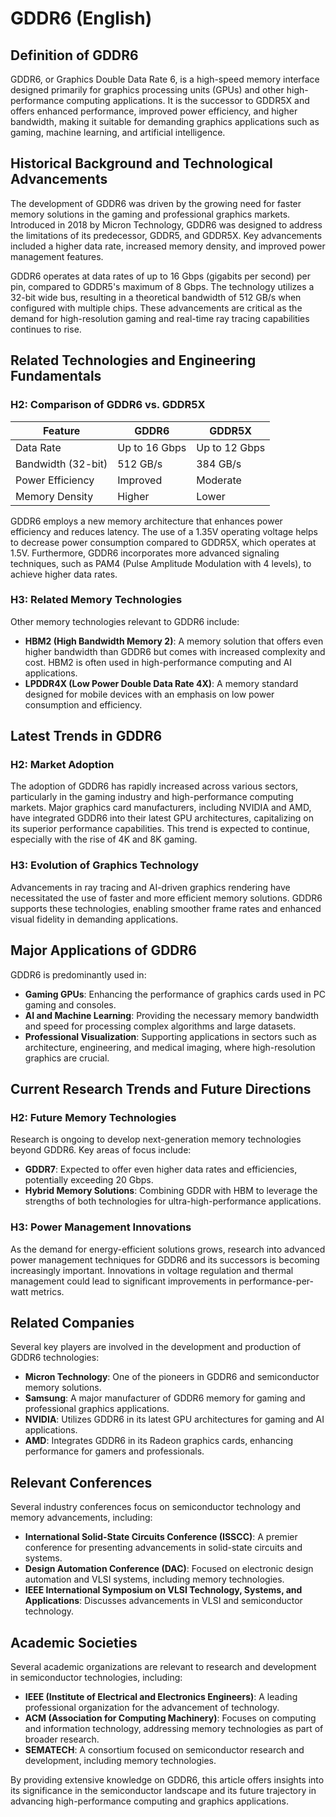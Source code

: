 # GDDR6 (English)

## Definition of GDDR6

GDDR6, or Graphics Double Data Rate 6, is a high-speed memory interface designed primarily for graphics processing units (GPUs) and other high-performance computing applications. It is the successor to GDDR5X and offers enhanced performance, improved power efficiency, and higher bandwidth, making it suitable for demanding graphics applications such as gaming, machine learning, and artificial intelligence.

## Historical Background and Technological Advancements

The development of GDDR6 was driven by the growing need for faster memory solutions in the gaming and professional graphics markets. Introduced in 2018 by Micron Technology, GDDR6 was designed to address the limitations of its predecessor, GDDR5, and GDDR5X. Key advancements included a higher data rate, increased memory density, and improved power management features.

GDDR6 operates at data rates of up to 16 Gbps (gigabits per second) per pin, compared to GDDR5's maximum of 8 Gbps. The technology utilizes a 32-bit wide bus, resulting in a theoretical bandwidth of 512 GB/s when configured with multiple chips. These advancements are critical as the demand for high-resolution gaming and real-time ray tracing capabilities continues to rise.

## Related Technologies and Engineering Fundamentals

### H2: Comparison of GDDR6 vs. GDDR5X

| Feature                | GDDR6            | GDDR5X           |
|-----------------------|------------------|------------------|
| Data Rate             | Up to 16 Gbps    | Up to 12 Gbps    |
| Bandwidth (32-bit)    | 512 GB/s         | 384 GB/s         |
| Power Efficiency       | Improved         | Moderate         |
| Memory Density         | Higher            | Lower            |

GDDR6 employs a new memory architecture that enhances power efficiency and reduces latency. The use of a 1.35V operating voltage helps to decrease power consumption compared to GDDR5X, which operates at 1.5V. Furthermore, GDDR6 incorporates more advanced signaling techniques, such as PAM4 (Pulse Amplitude Modulation with 4 levels), to achieve higher data rates.

### H3: Related Memory Technologies

Other memory technologies relevant to GDDR6 include:

- **HBM2 (High Bandwidth Memory 2)**: A memory solution that offers even higher bandwidth than GDDR6 but comes with increased complexity and cost. HBM2 is often used in high-performance computing and AI applications.
- **LPDDR4X (Low Power Double Data Rate 4X)**: A memory standard designed for mobile devices with an emphasis on low power consumption and efficiency.

## Latest Trends in GDDR6

### H2: Market Adoption

The adoption of GDDR6 has rapidly increased across various sectors, particularly in the gaming industry and high-performance computing markets. Major graphics card manufacturers, including NVIDIA and AMD, have integrated GDDR6 into their latest GPU architectures, capitalizing on its superior performance capabilities. This trend is expected to continue, especially with the rise of 4K and 8K gaming.

### H3: Evolution of Graphics Technology

Advancements in ray tracing and AI-driven graphics rendering have necessitated the use of faster and more efficient memory solutions. GDDR6 supports these technologies, enabling smoother frame rates and enhanced visual fidelity in demanding applications.

## Major Applications of GDDR6

GDDR6 is predominantly used in:

- **Gaming GPUs**: Enhancing the performance of graphics cards used in PC gaming and consoles.
- **AI and Machine Learning**: Providing the necessary memory bandwidth and speed for processing complex algorithms and large datasets.
- **Professional Visualization**: Supporting applications in sectors such as architecture, engineering, and medical imaging, where high-resolution graphics are crucial.

## Current Research Trends and Future Directions

### H2: Future Memory Technologies

Research is ongoing to develop next-generation memory technologies beyond GDDR6. Key areas of focus include:

- **GDDR7**: Expected to offer even higher data rates and efficiencies, potentially exceeding 20 Gbps.
- **Hybrid Memory Solutions**: Combining GDDR with HBM to leverage the strengths of both technologies for ultra-high-performance applications.

### H3: Power Management Innovations

As the demand for energy-efficient solutions grows, research into advanced power management techniques for GDDR6 and its successors is becoming increasingly important. Innovations in voltage regulation and thermal management could lead to significant improvements in performance-per-watt metrics.

## Related Companies

Several key players are involved in the development and production of GDDR6 technologies:

- **Micron Technology**: One of the pioneers in GDDR6 and semiconductor memory solutions.
- **Samsung**: A major manufacturer of GDDR6 memory for gaming and professional graphics applications.
- **NVIDIA**: Utilizes GDDR6 in its latest GPU architectures for gaming and AI applications.
- **AMD**: Integrates GDDR6 in its Radeon graphics cards, enhancing performance for gamers and professionals.

## Relevant Conferences

Several industry conferences focus on semiconductor technology and memory advancements, including:

- **International Solid-State Circuits Conference (ISSCC)**: A premier conference for presenting advancements in solid-state circuits and systems.
- **Design Automation Conference (DAC)**: Focused on electronic design automation and VLSI systems, including memory technologies.
- **IEEE International Symposium on VLSI Technology, Systems, and Applications**: Discusses advancements in VLSI and semiconductor technology.

## Academic Societies

Several academic organizations are relevant to research and development in semiconductor technologies, including:

- **IEEE (Institute of Electrical and Electronics Engineers)**: A leading professional organization for the advancement of technology.
- **ACM (Association for Computing Machinery)**: Focuses on computing and information technology, addressing memory technologies as part of broader research.
- **SEMATECH**: A consortium focused on semiconductor research and development, including memory technologies.

By providing extensive knowledge on GDDR6, this article offers insights into its significance in the semiconductor landscape and its future trajectory in advancing high-performance computing and graphics applications.